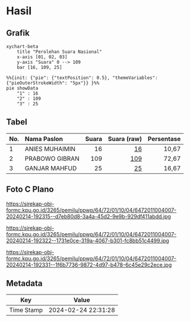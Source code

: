 # Hasil

## Grafik

```mermaid
xychart-beta
    title "Perolehan Suara Nasional"
    x-axis [01, 02, 03]
    y-axis "Suara" 0 --> 109
    bar [16, 109, 25]
```

```mermaid
%%{init: {"pie": {"textPosition": 0.5}, "themeVariables": {"pieOuterStrokeWidth": "5px"}} }%%
pie showData
    "1" : 16
    "2" : 109
    "3" : 25
```

## Tabel

| No. | Nama Paslon    | Suara | Suara (raw) | Persentase |
|:--- |:-------------- | -----:| -----------:| ----------:|
| 1   | ANIES MUHAIMIN | 16    | [16][p-1]   | 10,67      |
| 2   | PRABOWO GIBRAN | 109   | [109][p-2]  | 72,67      |
| 3   | GANJAR MAHFUD  | 25    | [25][p-3]   | 16,67      |


[p-1]: https://github.com/gigit-pemilu/pemilu-2024/blob/main/pilpres/hitung-suara/sub/64-kalimantan-timur/sub/72-kota-samarinda/sub/01-palaran/sub/1004-simpang-pasir/sub/007-tps/sub/paslon-1.txt
[p-2]: https://github.com/gigit-pemilu/pemilu-2024/blob/main/pilpres/hitung-suara/sub/64-kalimantan-timur/sub/72-kota-samarinda/sub/01-palaran/sub/1004-simpang-pasir/sub/007-tps/sub/paslon-2.txt
[p-3]: https://github.com/gigit-pemilu/pemilu-2024/blob/main/pilpres/hitung-suara/sub/64-kalimantan-timur/sub/72-kota-samarinda/sub/01-palaran/sub/1004-simpang-pasir/sub/007-tps/sub/paslon-3.txt

## Foto C Plano

https://sirekap-obj-formc.kpu.go.id/3265/pemilu/ppwp/64/72/01/10/04/6472011004007-20240214-192315--d7eb80d8-3a4a-45d2-9e9b-929df411abdd.jpg

https://sirekap-obj-formc.kpu.go.id/3265/pemilu/ppwp/64/72/01/10/04/6472011004007-20240214-192322--1731e0ce-319a-4067-b301-fc8bb51c4499.jpg

https://sirekap-obj-formc.kpu.go.id/3265/pemilu/ppwp/64/72/01/10/04/6472011004007-20240214-192331--1f6b7736-9872-4d97-b478-6c45e29c2ece.jpg


## Metadata

| Key        | Value               |
| ---------- | ------------------- |
| Time Stamp | 2024-02-24 22:31:28 |



